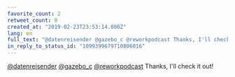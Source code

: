 ```yaml
---
favorite_count: 2
retweet_count: 0
created_at: "2019-02-23T23:53:14.000Z"
lang: en
full_text: "@datenreisender @gazebo_c @reworkpodcast Thanks, I'll check it out!"
in_reply_to_status_id: "1099399679710806016"
---
```


[@datenreisender](https://twitter.com/datenreisender)
[@gazebo_c](https://twitter.com/gazebo_c)
[@reworkpodcast](https://twitter.com/reworkpodcast) Thanks, I'll check it out!
